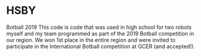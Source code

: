 # HSBY
Botball 2019
This code is code that was used in high school for two robots myself and my team programmed as part of the 2019 Botball competition in our region. We won 1st place in the entire region and were invited to participate in the International Botball competition at GCER (and accepted!).
